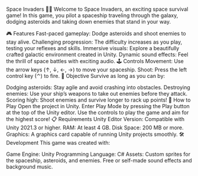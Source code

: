 Space Invaders 🚀🌌
Welcome to Space Invaders, an exciting space survival game! In this game, you pilot a spaceship traveling through the galaxy, dodging asteroids and taking down enemies that stand in your way.

🎮 Features
Fast-paced gameplay: Dodge asteroids and shoot enemies to stay alive.
Challenging progression: The difficulty increases as you play, testing your reflexes and skills.
Immersive visuals: Explore a beautifully crafted galactic environment created in Unity.
Dynamic sound effects: Feel the thrill of space battles with exciting audio.
🕹️ Controls
Movement: Use the arrow keys (↑, ↓, ←, →) to move your spaceship.
Shoot: Press the left control key (⌃) to fire.
🚩 Objective
Survive as long as you can by:

Dodging asteroids: Stay agile and avoid crashing into obstacles.
Destroying enemies: Use your ship’s weapons to take out enemies before they attack.
Scoring high: Shoot enemies and survive longer to rack up points!
📂 How to Play
Open the project in Unity.
Enter Play Mode by pressing the Play button at the top of the Unity editor.
Use the controls to play the game and aim for the highest score!
📋 Requirements
Unity Editor Version: Compatible with Unity 2021.3 or higher.
RAM: At least 4 GB.
Disk Space: 200 MB or more.
Graphics: A graphics card capable of running Unity projects smoothly.
🛠️ Development
This game was created with:

Game Engine: Unity
Programming Language: C#
Assets:
Custom sprites for the spaceship, asteroids, and enemies.
Free or self-made sound effects and background music.
